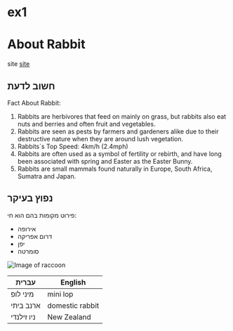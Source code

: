 # ex1
# About Rabbit
site [site](https://a-z-animals.com/animals/rabbit/)
## חשוב לדעת

Fact About Rabbit:

1. Rabbits are herbivores that feed on mainly on grass, but rabbits also eat nuts and berries and often fruit and vegetables. 
2. Rabbits are seen as pests by farmers and gardeners alike due to their destructive nature when they are around lush vegetation.
3. Rabbits`s Top Speed:	4km/h (2.4mph)
4. Rabbits are often used as a symbol of fertility or rebirth, and have long been associated with spring and Easter as the Easter Bunny.
5. Rabbits are small mammals found naturally in Europe, South Africa, Sumatra and Japan.

## נפוץ בעיקר

פירוט מקומות בהם הוא חי:
- אירופה
- דרום אפריקה
- יפן
- סומרטה 

![Image of raccoon](ex1/images/american_fuzzy_lop.jpg)

עברית | English
-------|--------
מיני לופ | mini lop
ארנב ביתי | domestic rabbit 
ניו זילנדי | New Zealand

